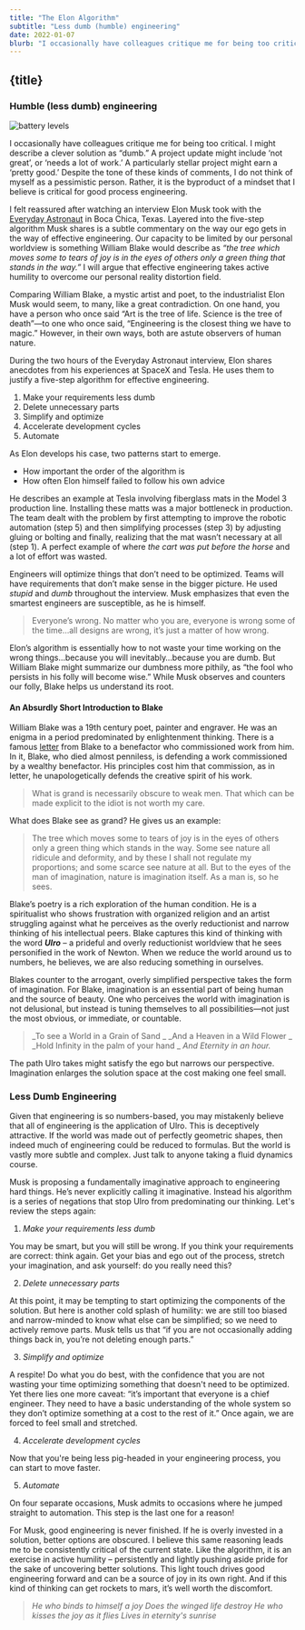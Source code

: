 ```yaml
---
title: "The Elon Algorithm"
subtitle: "Less dumb (humble) engineering"
date: 2022-01-07
blurb: "I occasionally have colleagues critique me for being too critical. I might describe a clever solution as “dumb.” A project update might include ‘not great’, or ‘needs a lot of work.’"
---
```


## {title}


### Humble (less dumb) engineering

![battery levels](https://upload.wikimedia.org/wikipedia/commons/0/0e/Newton-WilliamBlake.jpg)


I occasionally have colleagues critique me for being too critical. I might describe a clever solution as “dumb.” A project update might include ‘not great’, or ‘needs a lot of work.’ A particularly stellar project might earn a ‘pretty good.’ Despite the tone of these kinds of comments, I do not think of myself as a pessimistic person. Rather, it is the byproduct of a mindset that I believe is critical for good process engineering. 

I felt reassured after watching an interview Elon Musk took with the [Everyday Astronaut](https://www.youtube.com/c/EverydayAstronaut) in Boca Chica, Texas. Layered into the five-step algorithm Musk shares is a subtle commentary on the way our ego gets in the way of effective engineering. Our capacity to be limited by our personal worldview is something William Blake would describe as _“the tree which moves some to tears of joy is in the eyes of others only a green thing that stands in the way.”_ I will argue that effective engineering takes active humility to overcome our personal reality distortion field.

Comparing William Blake, a mystic artist and poet, to the industrialist Elon Musk would seem, to many, like a great contradiction. On one hand, you have a person who once said “Art is the tree of life. Science is the tree of death”—to one who once said, “Engineering is the closest thing we have to magic.” However, in their own ways, both are astute observers of human nature. 

During the two hours of the Everyday Astronaut interview, Elon shares anecdotes from his experiences at SpaceX and Tesla. He uses them to justify a five-step algorithm for effective engineering.

1. Make your requirements less dumb
2. Delete unnecessary parts
3. Simplify and optimize
4. Accelerate development cycles
5. Automate

As Elon develops his case, two patterns start to emerge.  

* How important the order of the algorithm is
* How often Elon himself failed to follow his own advice

He describes an example at Tesla involving fiberglass mats in the Model 3 production line. Installing these matts was a major bottleneck in production. The team dealt with the problem by first attempting to improve the robotic automation (step 5) and then simplifying processes (step 3) by adjusting gluing or bolting and finally, realizing that the mat wasn’t necessary at all (step 1). A perfect example of where _the cart was put before the horse_ and a lot of effort was wasted.

Engineers will optimize things that don’t need to be optimized. Teams will have requirements that don’t make sense in the bigger picture. He used _stupid_ and _dumb_ throughout the interview. Musk emphasizes that even the smartest engineers are susceptible, as he is himself. 

> Everyone’s wrong. No matter who you are, everyone is wrong some of the time…all designs are wrong, it’s just a matter of how wrong.


Elon’s algorithm is essentially how to not waste your time working on the wrong things…because you will inevitably…because you are dumb. But William Blake might summarize our dumbness more pithily, as “the fool who persists in his folly will become wise.” While Musk observes and counters our folly, Blake helps us understand its root.

#### An Absurdly Short Introduction to Blake

William Blake was a 19th century poet, painter and engraver. He was an enigma in a period predominated by enlightenment thinking. There is a famous [letter](https://www.themarginalian.org/2016/07/14/william-blake-john-trusler-letter/) from Blake to a benefactor who commissioned work from him. In it, Blake, who died almost penniless, is defending a work commissioned by a wealthy benefactor. His principles cost him that commission, as in letter, he unapologetically defends the creative spirit of his work.

> What is grand is necessarily obscure to weak men. That which can be made explicit to the idiot is not worth my care.

What does Blake see as grand? He gives us an example:

> The tree which moves some to tears of joy is in the eyes of others only a green thing which stands in the way. Some see nature all ridicule and deformity, and by these I shall not regulate my proportions; and some scarce see nature at all. But to the eyes of the man of imagination, nature is imagination itself. As a man is, so he sees.

Blake’s poetry is a rich exploration of the human condition. He is a spiritualist who shows frustration with organized religion and an artist struggling against what he perceives as the overly reductionist and narrow thinking of his intellectual peers. Blake captures this kind of thinking with the word **_Ulro_** – a prideful and overly reductionist worldview that he sees personified in the work of Newton. When we reduce the world around us to numbers, he believes, we are also reducing something in ourselves. 

Blakes counter to the arrogant, overly simplified perspective takes the form of imagination. For Blake, imagination is an essential part of being human and the source of beauty. One who perceives the world with imagination is not delusional, but instead is tuning themselves to all possibilities—not just the most obvious, or immediate, or countable. 

> _To see a World in a Grain of Sand _
> _And a Heaven in a Wild Flower _
> _Hold Infinity in the palm of your hand _
> _And Eternity in an hour._

The path Ulro takes might satisfy the ego but narrows our perspective. Imagination enlarges the solution space at the cost making one feel small.

### Less Dumb Engineering

Given that engineering is so numbers-based, you may mistakenly believe that all of engineering is the application of Ulro. This is deceptively attractive. If the world was made out of perfectly geometric shapes, then indeed much of engineering could be reduced to formulas. But the world is vastly more subtle and complex. Just talk to anyone taking a fluid dynamics course.

Musk is proposing a fundamentally imaginative approach to engineering hard things. He’s never explicitly calling it imaginative. Instead his algorithm is a series of negations that stop Ulro from predominating our thinking. Let's review the steps again:

1. _Make your requirements less dumb_

You may be smart, but you will still be wrong. If you think your requirements are correct: think again. Get your bias and ego out of the process, stretch your imagination, and ask yourself: do you really need this?

2. _Delete unnecessary parts_

At this point, it may be tempting to start optimizing the components of the solution. But here is another cold splash of humility: we are still too biased and narrow-minded to know what else can be simplified; so we need to actively remove parts. Musk tells us that “if you are not occasionally adding things back in, you’re not deleting enough parts.”

3. _Simplify and optimize_

A respite! Do what you do best, with the confidence that you are not wasting your time optimizing something that doesn't need to be optimized. Yet there lies one more caveat: “it’s important that everyone is a chief engineer. They need to have a basic understanding of the whole system so they don’t optimize something at a cost to the rest of it.” Once again, we are forced to feel small and stretched. 

4. _Accelerate development cycles_

Now that you're being less pig-headed in your engineering process, you can start to move faster. 

5. _Automate_

On four separate occasions, Musk admits to occasions where he jumped straight to automation. This step is the last one for a reason!

For Musk, good engineering is never finished. If he is overly invested in a solution, better options are obscured. I believe this same reasoning leads me to be consistently critical of the current state. Like the algorithm, it is an exercise in active humility – persistently and lightly pushing aside pride for the sake of uncovering better solutions. This light touch drives good engineering forward and can be a source of joy in its own right. And if this kind of thinking can get rockets to mars, it’s well worth the discomfort.


> _He who binds to himself a joy_
>_Does the winged life destroy_
> _He who kisses the joy as it flies_
> _Lives in eternity's sunrise_

